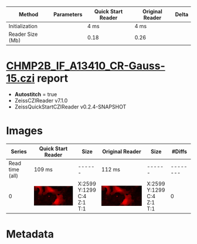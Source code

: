 |  Method            | Parameters       | Quick Start Reader | Original Reader | Delta  |
| -------------------|------------------|--------------------|-----------------|------- |
| Initialization     |                  |4 ms|4 ms|        |
| Reader Size (Mb)     |                  |0.18|0.26|        |
# [CHMP2B_IF_A13410_CR-Gauss-15.czi](https://zenodo.org/record/8139356/files/CHMP2B_IF_A13410_CR-Gauss-15.czi) report
 - **Autostitch** = true
 - ZeissCZIReader v7.1.0
 - ZeissQuickStartCZIReader v0.2.4-SNAPSHOT

# Images 

| Series            | Quick Start Reader | Size | Original Reader | Size | #Diffs |
|-------------------|--------------------|------|-----------------|------|--------|
| Read time (all)   |109 ms|------|112 ms|------|--------|
|0|![CHMP2B_IF_A13410_CR-Gauss-15.quick_true.flat_true.stitch_true.series_0.jpg](CHMP2B_IF_A13410_CR-Gauss-15/CHMP2B_IF_A13410_CR-Gauss-15.quick_true.flat_true.stitch_true.series_0.jpg)|X:2599<br>Y:1299<br>C:4<br>Z:1<br>T:1|![CHMP2B_IF_A13410_CR-Gauss-15.quick_false.flat_true.stitch_true.series_0.jpg](CHMP2B_IF_A13410_CR-Gauss-15/CHMP2B_IF_A13410_CR-Gauss-15.quick_false.flat_true.stitch_true.series_0.jpg)|X:2599<br>Y:1299<br>C:4<br>Z:1<br>T:1|0|

# Metadata

